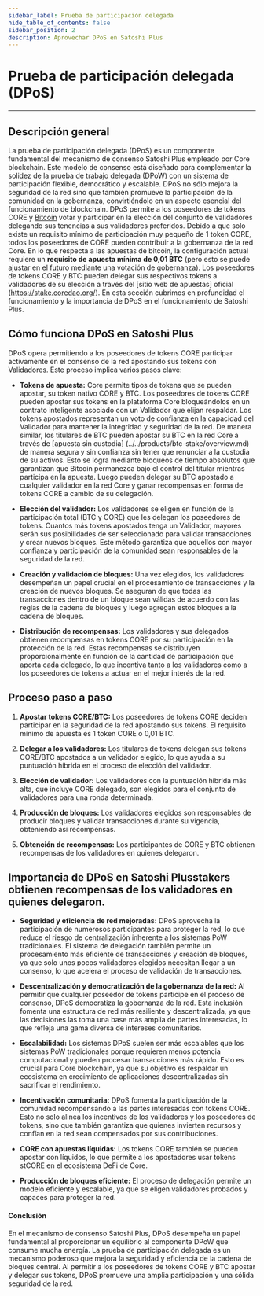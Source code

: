 ```yaml
---
sidebar_label: Prueba de participación delegada
hide_table_of_contents: false
sidebar_position: 2
description: Aprovechar DPoS en Satoshi Plus
---
```


# Prueba de participación delegada (DPoS)

---

## Descripción general

La prueba de participación delegada (DPoS) es un componente fundamental del mecanismo de consenso Satoshi Plus empleado por Core blockchain. Este modelo de consenso está diseñado para complementar la solidez de la prueba de trabajo delegada (DPoW) con un sistema de participación flexible, democrático y escalable. DPoS no sólo mejora la seguridad de la red sino que también promueve la participación de la comunidad en la gobernanza, convirtiéndolo en un aspecto esencial del funcionamiento de blockchain.
DPoS permite a los poseedores de tokens CORE y [Bitcoin](../../products/btc-stake/overview.md) votar y participar en la elección del conjunto de validadores delegando sus tenencias a sus validadores preferidos. Debido a que solo existe un requisito mínimo de participación muy pequeño de 1 token CORE, todos los poseedores de CORE pueden contribuir a la gobernanza de la red Core. En lo que respecta a las apuestas de bitcoin, la configuración actual requiere un **requisito de apuesta mínima de 0,01 BTC** (pero esto se puede ajustar en el futuro mediante una votación de gobernanza). Los poseedores de tokens CORE y BTC pueden delegar sus respectivos tokens a validadores de su elección a través del [sitio web de apuestas] oficial (https://stake.coredao.org/). En esta sección cubrimos en profundidad el funcionamiento y la importancia de DPoS en el funcionamiento de Satoshi Plus.

## Cómo funciona DPoS en Satoshi Plus

DPoS opera permitiendo a los poseedores de tokens CORE participar activamente en el consenso de la red apostando sus tokens con Validadores. Este proceso implica varios pasos clave:

- **Tokens de apuesta:** Core permite tipos de tokens que se pueden apostar, su token nativo CORE y BTC. Los poseedores de tokens CORE pueden apostar sus tokens en la plataforma Core bloqueándolos en un contrato inteligente asociado con un Validador que elijan respaldar. Los tokens apostados representan un voto de confianza en la capacidad del Validador para mantener la integridad y seguridad de la red. De manera similar, los titulares de BTC pueden apostar su BTC en la red Core a través de [apuesta sin custodia] (../../products/btc-stake/overview.md) de manera segura y sin confianza sin tener que renunciar a la custodia de su activos. Esto se logra mediante bloqueos de tiempo absolutos que garantizan que Bitcoin permanezca bajo el control del titular mientras participa en la apuesta. Luego pueden delegar su BTC apostado a cualquier validador en la red Core y ganar recompensas en forma de tokens CORE a cambio de su delegación.

- **Elección del validador:** Los validadores se eligen en función de la participación total (BTC y CORE) que les delegan los poseedores de tokens. Cuantos más tokens apostados tenga un Validador, mayores serán sus posibilidades de ser seleccionado para validar transacciones y crear nuevos bloques. Este método garantiza que aquellos con mayor confianza y participación de la comunidad sean responsables de la seguridad de la red.

- **Creación y validación de bloques:** Una vez elegidos, los validadores desempeñan un papel crucial en el procesamiento de transacciones y la creación de nuevos bloques. Se aseguran de que todas las transacciones dentro de un bloque sean válidas de acuerdo con las reglas de la cadena de bloques y luego agregan estos bloques a la cadena de bloques.

- **Distribución de recompensas:** Los validadores y sus delegados obtienen recompensas en tokens CORE por su participación en la protección de la red. Estas recompensas se distribuyen proporcionalmente en función de la cantidad de participación que aporta cada delegado, lo que incentiva tanto a los validadores como a los poseedores de tokens a actuar en el mejor interés de la red.

## Proceso paso a paso

1. **Apostar tokens CORE/BTC:** Los poseedores de tokens CORE deciden participar en la seguridad de la red apostando sus tokens. El requisito mínimo de apuesta es 1 token CORE o 0,01 BTC.

2. **Delegar a los validadores:** Los titulares de tokens delegan sus tokens CORE/BTC apostados a un validador elegido, lo que ayuda a su puntuación híbrida en el proceso de elección del validador.

3. **Elección de validador:** Los validadores con la puntuación híbrida más alta, que incluye CORE delegado, son elegidos para el conjunto de validadores para una ronda determinada.

4. **Producción de bloques:** Los validadores elegidos son responsables de producir bloques y validar transacciones durante su vigencia, obteniendo así recompensas.

5. **Obtención de recompensas:** Los participantes de CORE y BTC obtienen recompensas de los validadores en quienes delegaron.

## Importancia de DPoS en Satoshi Plusstakers obtienen recompensas de los validadores en quienes delegaron.

- **Seguridad y eficiencia de red mejoradas:** DPoS aprovecha la participación de numerosos participantes para proteger la red, lo que reduce el riesgo de centralización inherente a los sistemas PoW tradicionales. El sistema de delegación también permite un procesamiento más eficiente de transacciones y creación de bloques, ya que solo unos pocos validadores elegidos necesitan llegar a un consenso, lo que acelera el proceso de validación de transacciones.

- **Descentralización y democratización de la gobernanza de la red:** Al permitir que cualquier poseedor de tokens participe en el proceso de consenso, DPoS democratiza la gobernanza de la red. Esta inclusión fomenta una estructura de red más resiliente y descentralizada, ya que las decisiones las toma una base más amplia de partes interesadas, lo que refleja una gama diversa de intereses comunitarios.

- **Escalabilidad:** Los sistemas DPoS suelen ser más escalables que los sistemas PoW tradicionales porque requieren menos potencia computacional y pueden procesar transacciones más rápido. Esto es crucial para Core blockchain, ya que su objetivo es respaldar un ecosistema en crecimiento de aplicaciones descentralizadas sin sacrificar el rendimiento.

- **Incentivación comunitaria:** DPoS fomenta la participación de la comunidad recompensando a las partes interesadas con tokens CORE. Esto no solo alinea los incentivos de los validadores y los poseedores de tokens, sino que también garantiza que quienes invierten recursos y confían en la red sean compensados ​​por sus contribuciones.

- **CORE con apuestas líquidas:** Los tokens CORE también se pueden apostar con líquidos, lo que permite a los apostadores usar tokens stCORE en el ecosistema DeFi de Core.

- **Producción de bloques eficiente:** El proceso de delegación permite un modelo eficiente y escalable, ya que se eligen validadores probados y capaces para proteger la red.

#### **Conclusión**

En el mecanismo de consenso Satoshi Plus, DPoS desempeña un papel fundamental al proporcionar un equilibrio al componente DPoW que consume mucha energía. La prueba de participación delegada es un mecanismo poderoso que mejora la seguridad y eficiencia de la cadena de bloques central. Al permitir a los poseedores de tokens CORE y BTC apostar y delegar sus tokens, DPoS promueve una amplia participación y una sólida seguridad de la red.
